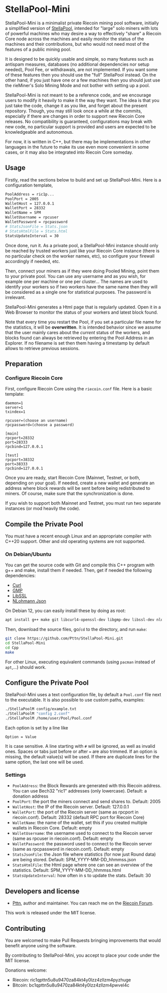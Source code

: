 # StellaPool-Mini

StellaPool-Mini is a minimalist private Riecoin mining pool software, initially a simplified version of [StellaPool](https://github.com/Pttn/StellaPool/), intended for "large" solo miners with lots of powerful machines who may desire a way to effectively "share" a Riecoin Core node across the machines and easily monitor the status of the machines and their contributions, but who would not need most of the features of a public mining pool.

It is designed to be quickly usable and simple, so many features such as antispam measures, databases (no additional dependencies nor setup needed), Pool Fee, or withdrawals, are not implemented. If you want some of these features then you should use the "full" StellaPool instead. On the other hand, if you just have one or a few machines then you should just use the rieMiner's Solo Mining Mode and not bother with setting up a pool.

StellaPool-Mini is not meant to be a reference code, and we encourage users to modify it heavily to make it the way they want. The idea is that you just take the code, change it as you like, and forget about the present repository. Though, you may still look once a while at the commits, especially if there are changes in order to support new Riecoin Core releases. No compatibility is guaranteed, configurations may break with new code, no particular support is provided and users are expected to be knowledgeable and autonomous.

For now, it is written in C++, but there may be implementations in other languages in the future to make its use even more convenient in some cases, or it may also be integrated into Riecoin Core someday.

## Usage

Firstly, read the sections below to build and set up StellaPool-Mini. Here is a configuration template,


```bash
PoolAddress = ric1p...
PoolPort = 2005
WalletHost = 127.0.0.1
WalletPort = 28332
WalletName = SPM
WalletUsername = rpcuser
WalletPassword = rpcpassword
# StatsJsonFile = Stats.json
# StatsHtmlFile = Stats.html
StatsUpdateInterval = 30
```

Once done, run it. As a private pool, a StellaPool-Mini instance should only be reached by trusted workers just like your Riecoin Core instance (there is no particular check on the worker names, etc), so configure your firewall accordingly if needed, etc.

Then, connect your miners as if they were doing Pooled Mining, point them to your private pool. You can use any username and as you wish, for example one per machine or one per cluster... The names are used to identify your workers so if two workers have the same name then they will be considered as a single one for statistical purposes. The password is irrelevant.

StellaPool-Mini generates a Html page that is regularly updated. Open it in a Web Browser to monitor the status of your workers and latest block found.

Note that every time you restart the Pool, if you set a particular file name for the statistics, it will be **overwritten**. It is intended behavior since we assume that the user mainly cares about the *current* status of the workers, and blocks found can always be retrieved by entering the Pool Address in an Explorer. If no filename is set then them having a timestamp by default allows to retrieve previous sessions.

## Preparation

### Configure Riecoin Core

First, configure Riecoin Core using the `riecoin.conf` file. Here is a basic template:

```
daemon=1
server=1
txindex=1

rpcuser=(choose an username)
rpcpassword=(choose a password)

[main]
rpcport=28332
port=28333
rpcbind=127.0.0.1

[test]
rpcport=38332
port=38333
rpcbind=127.0.0.1
```

Once you are ready, start Riecoin Core (Mainnet, Testnet, or both, depending on your goal). If needed, create a new wallet and generate an address where block rewards will be sent before being redistributed to miners. Of course, make sure that the synchronization is done.

If you wish to support both Mainnet and Testnet, you must run two separate instances (or mod heavily the code).

## Compile the Private Pool

You must have a recent enough Linux and an appropriate compiler with C++20 support. Other and old operating systems are not supported.

### On Debian/Ubuntu

You can get the source code with Git and compile this C++ program with g++ and make, install them if needed. Then, get if needed the following dependencies:

* [Curl](https://curl.haxx.se/)
* [GMP](https://gmplib.org/)
* [LibSSL](https://www.openssl.org/)
* [NLohmann Json](https://json.nlohmann.me/)

On Debian 12, you can easily install these by doing as root:

```bash
apt install g++ make git libcurl4-openssl-dev libgmp-dev libssl-dev nlohmann-json3-dev
```

Then, download the source files, go/`cd` to the directory, and run `make`:

```bash
git clone https://github.com/Pttn/StellaPool-Mini.git
cd StellaPool-Mini
cd Cpp
make
```

For other Linux, executing equivalent commands (using `pacman` instead of `apt`,...) should work.

## Configure the Private Pool

StellaPool-Mini uses a text configuration file, by default a `Pool.conf` file next to the executable. It is also possible to use custom paths, examples:

```bash
./StellaPoolM config/example.txt
./StellaPoolM "config 2.conf"
./StellaPoolM /home/user/Pool/Pool.conf
```

Each option is set by a line like

```
Option = Value
```

It is case sensitive. A line starting with `#` will be ignored, as well as invalid ones. Spaces or tabs just before or after `=` are also trimmed. If an option is missing, the default value(s) will be used. If there are duplicate lines for the same option, the last one will be used.

### Settings

* `PoolAddress`: the Block Rewards are generated with this Riecoin address. You can use Bech32 "ric1" addresses (only lowercase). Default: a donation address
* `PoolPort`: the port the miners connect and send shares to. Default: 2005
* `WalletHost`: the IP of the Riecoin server. Default: 127.0.0.1
* `WalletPort`: the port of the Riecoin server (same as rpcport in riecoin.conf). Default: 28332 (default RPC port for Riecoin Core)
* `WalletName`: the name of the wallet, set this if you created multiple wallets in Riecoin Core. Default: empty
* `WalletUsername`: the username used to connect to the Riecoin server (same as rpcuser in riecoin.conf). Default: empty
* `WalletPassword`: the password used to connect to the Riecoin server (same as rpcpassword in riecoin.conf). Default: empty
* `StatsJsonFile`: the Json file where statistics (for now just Round data) are being stored. Default: SPM_YYYY-MM-DD_hhmmss.json
* `StatsHtmlFile`: the Html page where one can see an overview of the statistics. Default: SPM_YYYY-MM-DD_hhmmss.html
* `StatsUpdateInterval`: how often in s to update the stats. Default: 30

## Developers and license

* [Pttn](https://github.com/Pttn), author and maintainer. You can reach me on the [Riecoin Forum](https://riecoin.xyz/Forum).

This work is released under the MIT license.

## Contributing

You are welcomed to make Pull Requests bringing improvements that would benefit anyone using the software.

By contributing to StellaPool-Mini, you accept to place your code under the MIT license.

Donations welcome:

* Riecoin: ric1qpttn5u8u9470za84kt4y0lzz4zllzm4pyzhuge
* Bitcoin: bc1qpttn5u8u9470za84kt4y0lzz4zllzm4pwvel4c
